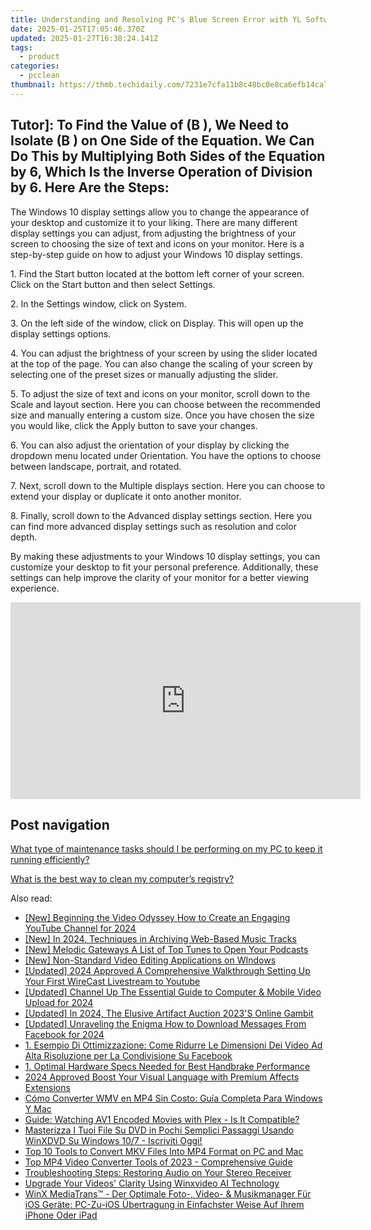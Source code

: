 ```yaml
---
title: Understanding and Resolving PC's Blue Screen Error with YL Software Solutions.
date: 2025-01-25T17:05:46.370Z
updated: 2025-01-27T16:38:24.141Z
tags:
  - product
categories:
  - pcclean
thumbnail: https://thmb.techidaily.com/7231e7cfa11b8c48bc0e8ca6efb14ca7e0a26276b7faf838f32af6539b7e71cf.jpg
---
```


## Tutor]: To Find the Value of \(B \), We Need to Isolate \(B \) on One Side of the Equation. We Can Do This by Multiplying Both Sides of the Equation by 6, Which Is the Inverse Operation of Division by 6. Here Are the Steps:

The Windows 10 display settings allow you to change the appearance of your desktop and customize it to your liking. There are many different display settings you can adjust, from adjusting the brightness of your screen to choosing the size of text and icons on your monitor. Here is a step-by-step guide on how to adjust your Windows 10 display settings. 

1\. Find the Start button located at the bottom left corner of your screen. Click on the Start button and then select Settings.

2\. In the Settings window, click on System.

3\. On the left side of the window, click on Display. This will open up the display settings options. 

4\. You can adjust the brightness of your screen by using the slider located at the top of the page. You can also change the scaling of your screen by selecting one of the preset sizes or manually adjusting the slider.

5\. To adjust the size of text and icons on your monitor, scroll down to the Scale and layout section. Here you can choose between the recommended size and manually entering a custom size. Once you have chosen the size you would like, click the Apply button to save your changes.

6\. You can also adjust the orientation of your display by clicking the dropdown menu located under Orientation. You have the options to choose between landscape, portrait, and rotated.

7\. Next, scroll down to the Multiple displays section. Here you can choose to extend your display or duplicate it onto another monitor.

8\. Finally, scroll down to the Advanced display settings section. Here you can find more advanced display settings such as resolution and color depth. 

By making these adjustments to your Windows 10 display settings, you can customize your desktop to fit your personal preference. Additionally, these settings can help improve the clarity of your monitor for a better viewing experience.

<!-- affiliate ads begin -->
<iframe width="560" height="315" src="https://www.youtube.com/embed/FLO5dwmJAVs?si=1OYH8rv8aPaMsCiU" title="YouTube video player" frameborder="0" allow="accelerometer; autoplay; clipboard-write; encrypted-media; gyroscope; picture-in-picture; web-share" referrerpolicy="strict-origin-when-cross-origin" allowfullscreen></iframe>
<!-- affiliate ads end -->

## Post navigation

[What type of maintenance tasks should I be performing on my PC to keep it running efficiently?](https://tools.techidaily.com/pcclean/products/)

[What is the best way to clean my computer’s registry?](https://tools.techidaily.com/pcclean/products/)

<ins class="adsbygoogle"
     style="display:block"
     data-ad-format="autorelaxed"
     data-ad-client="ca-pub-7571918770474297"
     data-ad-slot="1223367746"></ins>

<ins class="adsbygoogle"
     style="display:block"
     data-ad-client="ca-pub-7571918770474297"
     data-ad-slot="8358498916"
     data-ad-format="auto"
     data-full-width-responsive="true"></ins>

<span class="atpl-alsoreadstyle">Also read:</span>
<div><ul>
<li><a href="https://facebook-record-videos.techidaily.com/new-beginning-the-video-odyssey-how-to-create-an-engaging-youtube-channel-for-2024/"><u>[New] Beginning the Video Odyssey How to Create an Engaging YouTube Channel for 2024</u></a></li>
<li><a href="https://screen-activity-recording.techidaily.com/new-in-2024-techniques-in-archiving-web-based-music-tracks/"><u>[New] In 2024, Techniques in Archiving Web-Based Music Tracks</u></a></li>
<li><a href="https://extra-guidance.techidaily.com/new-melodic-gateways-a-list-of-top-tunes-to-open-your-podcasts/"><u>[New] Melodic Gateways A List of Top Tunes to Open Your Podcasts</u></a></li>
<li><a href="https://extra-approaches.techidaily.com/new-non-standard-video-editing-applications-on-windows/"><u>[New] Non-Standard Video Editing Applications on WIndows</u></a></li>
<li><a href="https://youtube-sure.techidaily.com/ed-2024-approved-a-comprehensive-walkthrough-setting-up-your-first-wirecast-livestream-to-youtube/"><u>[Updated] 2024 Approved A Comprehensive Walkthrough Setting Up Your First WireCast Livestream to Youtube</u></a></li>
<li><a href="https://youtube-webster.techidaily.com/ed-channel-up-the-essential-guide-to-computer-and-mobile-video-upload-for-2024/"><u>[Updated] Channel Up The Essential Guide to Computer & Mobile Video Upload for 2024</u></a></li>
<li><a href="https://facebook-video-content.techidaily.com/updated-in-2024-the-elusive-artifact-auction-2023s-online-gambit/"><u>[Updated] In 2024, The Elusive Artifact Auction 2023'S Online Gambit</u></a></li>
<li><a href="https://facebook-video-recording.techidaily.com/updated-unraveling-the-enigma-how-to-download-messages-from-facebook-for-2024/"><u>[Updated] Unraveling the Enigma How to Download Messages From Facebook for 2024</u></a></li>
<li><a href="https://discover-best.techidaily.com/1-esempio-di-ottimizzazione-come-ridurre-le-dimensioni-dei-video-ad-alta-risoluzione-per-la-condivisione-su-facebook/"><u>1. Esempio Di Ottimizzazione: Come Ridurre Le Dimensioni Dei Video Ad Alta Risoluzione per La Condivisione Su Facebook</u></a></li>
<li><a href="https://discover-best.techidaily.com/1-optimal-hardware-specs-needed-for-best-handbrake-performance/"><u>1. Optimal Hardware Specs Needed for Best Handbrake Performance</u></a></li>
<li><a href="https://extra-lessons.techidaily.com/2024-approved-boost-your-visual-language-with-premium-affects-extensions/"><u>2024 Approved Boost Your Visual Language with Premium Affects Extensions</u></a></li>
<li><a href="https://discover-best.techidaily.com/como-converter-wmv-en-mp4-sin-costo-guia-completa-para-windows-y-mac/"><u>Cómo Converter WMV en MP4 Sin Costo: Guía Completa Para Windows Y Mac</u></a></li>
<li><a href="https://discover-best.techidaily.com/guide-watching-av1-encoded-movies-with-plex-is-it-compatible/"><u>Guide: Watching AV1 Encoded Movies with Plex - Is It Compatible?</u></a></li>
<li><a href="https://discover-best.techidaily.com/masterizza-i-tuoi-file-su-dvd-in-pochi-semplici-passaggi-usando-winxdvd-su-windows-107-iscriviti-oggi/"><u>Masterizza I Tuoi File Su DVD in Pochi Semplici Passaggi Usando WinXDVD Su Windows 10/7 - Iscriviti Oggi!</u></a></li>
<li><a href="https://discover-best.techidaily.com/top-10-tools-to-convert-mkv-files-into-mp4-format-on-pc-and-mac/"><u>Top 10 Tools to Convert MKV Files Into MP4 Format on PC and Mac</u></a></li>
<li><a href="https://discover-best.techidaily.com/top-mp4-video-converter-tools-of-2023-comprehensive-guide/"><u>Top MP4 Video Converter Tools of 2023 - Comprehensive Guide</u></a></li>
<li><a href="https://techtrends.techidaily.com/troubleshooting-steps-restoring-audio-on-your-stereo-receiver/"><u>Troubleshooting Steps: Restoring Audio on Your Stereo Receiver</u></a></li>
<li><a href="https://discover-best.techidaily.com/upgrade-your-videos-clarity-using-winxvideo-ai-technology/"><u>Upgrade Your Videos' Clarity Using Winxvideo AI Technology</u></a></li>
<li><a href="https://discover-best.techidaily.com/winx-mediatrans-der-optimale-foto-video-and-musikmanager-fur-ios-gerate-pc-zu-ios-ubertragung-in-einfachster-weise-auf-ihrem-iphone-oder-ipad/"><u>WinX MediaTrans™ - Der Optimale Foto-, Video- & Musikmanager Für iOS Geräte: PC-Zu-iOS Übertragung in Einfachster Weise Auf Ihrem iPhone Oder iPad</u></a></li>
</ul></div>


